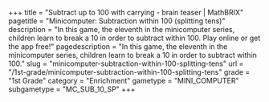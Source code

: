 +++
title = "Subtract up to 100 with carrying - brain teaser | MathBRIX"
pagetitle = "Minicomputer: Subtraction within 100 (splitting tens)"
description = "In this game, the eleventh in the minicomputer series, children learn to break a 10 in order to subtract within 100. Play online or get the app free!"
pagedescription = "In this game, the eleventh in the minicomputer series, children learn to break a 10 in order to subtract within 100."
slug = "minicomputer-subtraction-within-100-splitting-tens"
url = "/1st-grade/minicomputer-subtraction-within-100-splitting-tens"
grade = "1st Grade"
category = "Enrichment"
gametype = "MINI_COMPUTER"
subgametype = "MC_SUB_10_SP"
+++